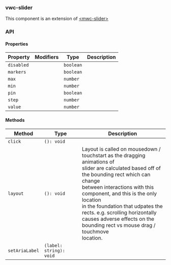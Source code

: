 ### vwc-slider

This component is an extension of [\<mwc-slider\>](https://github.com/material-components/material-components-web-components/tree/master/packages/slider)

### API

#### Properties

| Property                  | Modifiers | Type                                             | Description                                      |
|---------------------------|-----------|--------------------------------------------------|--------------------------------------------------|
| `disabled`                |           | `boolean`                                        |                                                  |
| `markers`                 |           | `boolean`                                        |                                                  |
| `max`                     |           | `number`                                         |                                                  |
| `min`                     |           | `number`                                         |                                                  |
| `pin`                     |           | `boolean`                                        |                                                  |
| `step`                    |           | `number`                                         |                                                  |
| `value`                   |           | `number`                                         |                                                  |

#### Methods

| Method         | Type                    | Description                                      |
|----------------|-------------------------|--------------------------------------------------|
| `click`        | `(): void`              |                                                  |
| `layout`       | `(): void`              | Layout is called on mousedown / touchstart as the dragging animations of<br />slider are calculated based off of the bounding rect which can change<br />between interactions with this component, and this is the only location<br />in the foundation that udpates the rects. e.g. scrolling horizontally<br />causes adverse effects on the bounding rect vs mouse drag / touchmove<br />location. |
| `setAriaLabel` | `(label: string): void` |                                                  |
